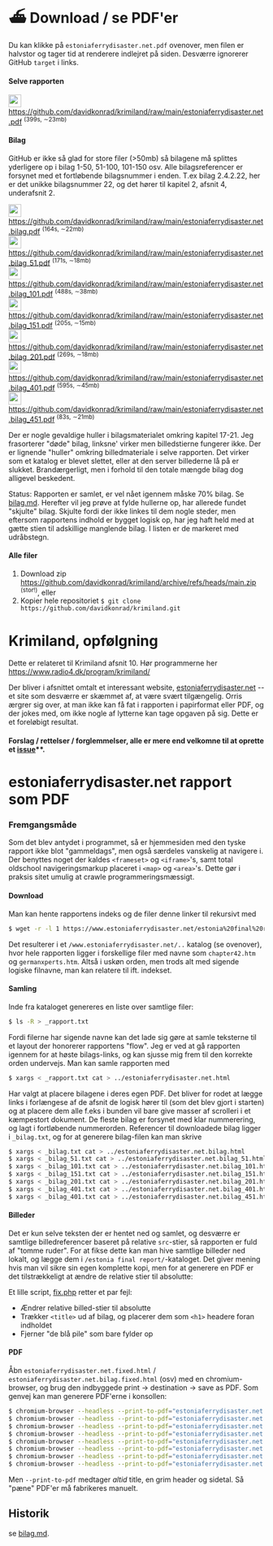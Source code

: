 # :ferry:  Download / se PDF'er 
Du kan klikke på `estoniaferrydisaster.net.pdf` ovenover, men filen er halvstor og tager tid at renderere indlejret på siden.  Desværre ignorerer GitHub  `target` i links. 

#### Selve rapporten
<img src="https://www.flaticon.com/svg/vstatic/svg/136/136522.svg?token=exp=1617902671~hmac=586c0d72039ab9ac322c1a1699f31a09" width="25">  https://github.com/davidkonrad/krimiland/raw/main/estoniaferrydisaster.net.pdf <sup>(399s, ∼23mb)</sup>

#### Bilag
GitHub er ikke så glad for store filer (>50mb) så bilagene må splittes yderligere op i bilag 1-50, 51-100, 101-150 osv.  Alle bilagsreferencer er forsynet med et fortløbende bilagsnummer i enden. T.ex bilag 2.4.2.22, her er det unikke bilagsnummer 22, og det hører til kapitel 2, afsnit 4, underafsnit 2.

<img src="https://www.flaticon.com/svg/vstatic/svg/136/136522.svg?token=exp=1617902671~hmac=586c0d72039ab9ac322c1a1699f31a09" width="25">  https://github.com/davidkonrad/krimiland/raw/main/estoniaferrydisaster.net.bilag.pdf <sup>(164s, ∼22mb)</sup><br>
<img src="https://www.flaticon.com/svg/vstatic/svg/136/136522.svg?token=exp=1617902671~hmac=586c0d72039ab9ac322c1a1699f31a09" width="25">  https://github.com/davidkonrad/krimiland/raw/main/estoniaferrydisaster.net.bilag_51.pdf <sup>(171s, ∼18mb)</sup><br>
<img src="https://www.flaticon.com/svg/vstatic/svg/136/136522.svg?token=exp=1617902671~hmac=586c0d72039ab9ac322c1a1699f31a09" width="25">  https://github.com/davidkonrad/krimiland/raw/main/estoniaferrydisaster.net.bilag_101.pdf <sup>(488s, ∼38mb)</sup><br>
<img src="https://www.flaticon.com/svg/vstatic/svg/136/136522.svg?token=exp=1617902671~hmac=586c0d72039ab9ac322c1a1699f31a09" width="25">  https://github.com/davidkonrad/krimiland/raw/main/estoniaferrydisaster.net.bilag_151.pdf <sup>(205s, ∼15mb)</sup><br>
<img src="https://www.flaticon.com/svg/vstatic/svg/136/136522.svg?token=exp=1617902671~hmac=586c0d72039ab9ac322c1a1699f31a09" width="25">  https://github.com/davidkonrad/krimiland/raw/main/estoniaferrydisaster.net.bilag_201.pdf <sup>(269s, ∼18mb)</sup><br>
<img src="https://www.flaticon.com/svg/vstatic/svg/136/136522.svg?token=exp=1617902671~hmac=586c0d72039ab9ac322c1a1699f31a09" width="25">  https://github.com/davidkonrad/krimiland/raw/main/estoniaferrydisaster.net.bilag_401.pdf <sup>(595s, ∼45mb)</sup><br>
<img src="https://www.flaticon.com/svg/vstatic/svg/136/136522.svg?token=exp=1617902671~hmac=586c0d72039ab9ac322c1a1699f31a09" width="25">  https://github.com/davidkonrad/krimiland/raw/main/estoniaferrydisaster.net.bilag_451.pdf <sup>(83s, ∼21mb)</sup>

Der er nogle gevaldige huller i bilagsmaterialet omkring kapitel 17-21. Jeg frasorterer "døde" bilag, linksne' virker men billedstierne fungerer ikke. Der er lignende "huller" omkring billedmateriale i selve rapporten. Det virker som et katalog er blevet slettet, eller at den server billederne lå på er slukket.  Brandærgerligt, men i forhold til den totale mængde bilag dog alligevel beskedent. 

Status: Rapporten er samlet, er vel nået igennem måske 70% bilag. Se [bilag.md](bilag.md). Herefter vil jeg prøve at fylde hullerne op, har allerede fundet "skjulte" bilag. Skjulte fordi der ikke linkes til dem nogle steder, men eftersom rapportens indhold er bygget logisk op, har jeg haft held med at gætte stien til adskillige manglende bilag. I listen er de markeret med udråbstegn. 

#### Alle filer
1. Download zip https://github.com/davidkonrad/krimiland/archive/refs/heads/main.zip <sup>(stor!)</sup>, eller
2. Kopier hele repositoriet `$ git clone https://github.com/davidkonrad/krimiland.git`

# Krimiland, opfølgning
Dette er relateret til Krimiland afsnit 10. Hør programmerne her https://www.radio4.dk/program/krimiland/

Der bliver i afsnittet omtalt et interessant website, [estoniaferrydisaster.net](https:/www.estoniaferrydisaster.net)
 -- et site som desværre er skæmmet af, at være svært tilgængelig. Orris ærgrer sig over, at man ikke kan få fat i rapporten i papirformat eller PDF, og der jokes med, om ikke nogle af lytterne kan tage opgaven på sig.  Dette er et foreløbigt resultat. 

#### Forslag / rettelser / forglemmelser, alle er mere end velkomne til at oprette et [issue](https://github.com/davidkonrad/krimiland/issues)**. 

# estoniaferrydisaster.net rapport som PDF

### Fremgangsmåde

Som det blev antydet i programmet, så er hjemmesiden med den tyske rapport ikke blot "gammeldags", men også særdeles vanskelig at navigere i. Der benyttes noget der kaldes `<frameset>` og `<iframe>`'s, samt total oldschool navigeringsmarkup placeret i `<map>` og `<area>`'s. Dette gør i praksis sitet umulig at crawle programmeringsmæssigt.


#### Download
Man kan hente rapportens indeks og de filer denne linker til rekursivt med 

```bash
$ wget -r -l 1 https://www.estoniaferrydisaster.net/estonia%20final%20report/Contents.htm
```

Det resulterer i et `/www.estoniaferrydisaster.net/..` katalog (se ovenover), hvor hele rapporten ligger i forskellige filer med navne som `chapter42.htm` og `germanxperts.htm`. Altså i uskøn orden, men trods alt med sigende logiske filnavne, man kan relatere til ift. indekset.

#### Samling
Inde fra kataloget genereres en liste over samtlige filer:

```bash
$ ls -R > _rapport.txt
```

Fordi filerne har sigende navne kan det lade sig gøre at samle teksterne til et layout der honorerer rapportens "flow". Jeg er ved at gå rapporten igennem for at høste bilags-links, og kan sjusse mig frem til den korrekte orden undervejs.  Man kan samle rapporten med

```bash
$ xargs < _rapport.txt cat > ../estoniaferrydisaster.net.html
```
Har valgt at placere bilagene i deres egen PDF.  Det bliver for rodet at lægge links i forlængese af de afsnit de logisk hører til (som det blev gjort i starten) og at placere dem alle f.eks i bunden vil bare give masser af scrolleri i et kæmpestort dokument. De fleste bilag er forsynet med klar nummerering, og lagt i fortløbende  nummerorden. Referencer til downloadede bilag ligger i `_bilag.txt`, og for at generere bilag-filen kan man skrive 

```bash
$ xargs < _bilag.txt cat > ../estoniaferrydisaster.net.bilag.html
$ xargs < _bilag_51.txt cat > ../estoniaferrydisaster.net.bilag_51.html
$ xargs < _bilag_101.txt cat > ../estoniaferrydisaster.net.bilag_101.html
$ xargs < _bilag_151.txt cat > ../estoniaferrydisaster.net.bilag_151.html
$ xargs < _bilag_201.txt cat > ../estoniaferrydisaster.net.bilag_201.html
$ xargs < _bilag_401.txt cat > ../estoniaferrydisaster.net.bilag_401.html
$ xargs < _bilag_401.txt cat > ../estoniaferrydisaster.net.bilag_451.html
```

#### Billeder
Det er kun selve teksten der er hentet ned og samlet, og desværre er samtlige billedreferencer baseret på relative `src`-stier, så rapporten er fuld af "tomme ruder".  For at fikse dette kan man hive samtlige billeder ned lokalt, og lægge dem i `/estonia final report/`-kataloget. Det giver mening hvis man vil sikre sin egen komplette kopi, men for at generere en PDF er det tilstrækkeligt at ændre de relative stier til absolutte:

Et lille script, [fix.php](fix.php) retter et par fejl:

* Ændrer relative billed-stier til absolutte
* Trækker `<title>` ud af bilag, og placerer dem som `<h1>` headere foran indholdet
* Fjerner "de blå pile" som bare fylder op

#### PDF
Åbn `estoniaferrydisaster.net.fixed.html` / `estoniaferrydisaster.net.bilag.fixed.html` (osv) med en chromium-browser, og brug den indbyggede print -> destination -> save as PDF.  Som genvej kan man generere PDF'erne i konsollen:

```bash
$ chromium-browser --headless --print-to-pdf="estoniaferrydisaster.net.pdf" www.estoniaferrydisaster.net/estoniaferrydisaster.net.fixed.html
$ chromium-browser --headless --print-to-pdf="estoniaferrydisaster.net.bilag.pdf" www.estoniaferrydisaster.net/estoniaferrydisaster.net.bilag.fixed.html
$ chromium-browser --headless --print-to-pdf="estoniaferrydisaster.net.bilag_51.pdf" www.estoniaferrydisaster.net/estoniaferrydisaster.net.bilag_51.fixed.html
$ chromium-browser --headless --print-to-pdf="estoniaferrydisaster.net.bilag_101.pdf" www.estoniaferrydisaster.net/estoniaferrydisaster.net.bilag_101.fixed.html
$ chromium-browser --headless --print-to-pdf="estoniaferrydisaster.net.bilag_151.pdf" www.estoniaferrydisaster.net/estoniaferrydisaster.net.bilag_151.fixed.html
$ chromium-browser --headless --print-to-pdf="estoniaferrydisaster.net.bilag_201.pdf" www.estoniaferrydisaster.net/estoniaferrydisaster.net.bilag_201.fixed.html
$ chromium-browser --headless --print-to-pdf="estoniaferrydisaster.net.bilag_401.pdf" www.estoniaferrydisaster.net/estoniaferrydisaster.net.bilag_401.fixed.html
$ chromium-browser --headless --print-to-pdf="estoniaferrydisaster.net.bilag_451.pdf" www.estoniaferrydisaster.net/estoniaferrydisaster.net.bilag_451.fixed.html
```
Men `--print-to-pdf` medtager *altid* title, en grim header og sidetal. Så "pæne" PDF'er må fabrikeres manuelt.

## Historik
se [bilag.md](bilag.md).
